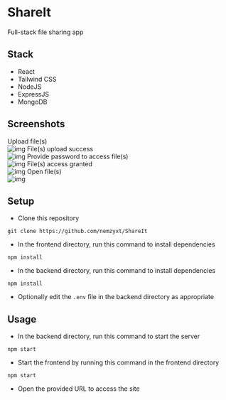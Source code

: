 # ShareIt

Full-stack file sharing app

## Stack

- React
- Tailwind CSS
- NodeJS
- ExpressJS
- MongoDB

## Screenshots

Upload file(s) \
![img](https://github.com/nemzyxt/ShareIt/blob/main/scrshots/upload.png)
File(s) upload success \
![img](https://github.com/nemzyxt/ShareIt/blob/main/scrshots/uploaded.png)
Provide password to access file(s) \
![img](https://github.com/nemzyxt/ShareIt/blob/main/scrshots/access.png)
File(s) access granted \
![img](https://github.com/nemzyxt/ShareIt/blob/main/scrshots/accessed.png)
Open file(s) \
![img](https://github.com/nemzyxt/ShareIt/blob/main/scrshots/opened.png)

## Setup

- Clone this repository

```
git clone https://github.com/nemzyxt/ShareIt
```

- In the frontend directory, run this command to install dependencies

```
npm install
```

- In the backend directory, run this command to install dependencies

```
npm install
```

- Optionally edit the `.env` file in the backend directory as appropriate

## Usage

- In the backend directory, run this command to start the server

```
npm start
```

- Start the frontend by running this command in the frontend directory

```
npm start
```

- Open the provided URL to access the site
#
